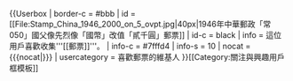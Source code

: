 {{Userbox
| border-c = #bbb
| id       = [[File:Stamp_China_1946_2000_on_5_ovpt.jpg|40px|1946年中華郵政「常050」國父像先烈像「國幣」改值「貳千圓」郵票]]
| id-c     = black
| info     = 這位用戶喜歡收集'''[[郵票]]'''。
| info-c   = #7fffd4
| info-s   = 10
| nocat    = {{{nocat|}}}
| usercategory = 喜歡郵票的維基人
}}<noinclude>[[Category:關注與興趣用戶框模板]]</noinclude>